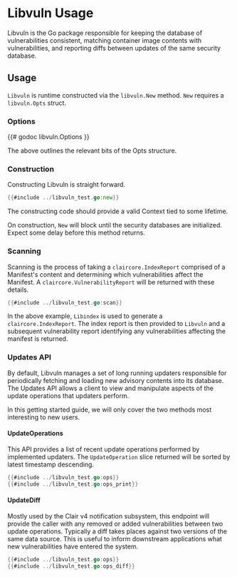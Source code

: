 # Libvuln Usage
Libvuln is the Go package responsible for keeping the database of
vulnerabilities consistent, matching container image contents with
vulnerabilities, and reporting diffs between updates of the same security
database. 

## Usage 
`Libvuln` is runtime constructed via the `libvuln.New` method. `New` requires a
`libvuln.Opts` struct.

### Options
{{# godoc libvuln.Options }}

The above outlines the relevant bits of the Opts structure.

### Construction
Constructing Libvuln is straight forward.

```go
{{#include ../libvuln_test.go:new}}
```

The constructing code should provide a valid Context tied to some lifetime.

On construction, `New` will block until the security databases are initialized.
Expect some delay before this method returns.

### Scanning
Scanning is the process of taking a `claircore.IndexReport` comprised of a
Manifest's content and determining which vulnerabilities affect the Manifest. A
`claircore.VulnerabilityReport` will be returned with these details.

```go
{{#include ../libvuln_test.go:scan}}
```

In the above example, `Libindex` is used to generate a `claircore.IndexReport`.
The index report is then provided to `Libvuln` and a subsequent vulnerability
report identifying any vulnerabilities affecting the manifest is returned.

### Updates API
By default, Libvuln manages a set of long running updaters responsible for
periodically fetching and loading new advisory contents into its database. The
Updates API allows a client to view and manipulate aspects of the update
operations that updaters perform.

In this getting started guide, we will only cover the two methods most
interesting to new users.

#### UpdateOperations
This API provides a list of recent update operations performed by implemented updaters. 
The `UpdateOperation` slice returned will be sorted by latest timestamp descending. 
```go
{{#include ../libvuln_test.go:ops}}
{{#include ../libvuln_test.go:ops_print}}
```

#### UpdateDiff
Mostly used by the Clair v4 notification subsystem, this endpoint will provide the
caller with any removed or added vulnerabilities between two update operations.
Typically a diff takes places against two versions of the same data source. This
is useful to inform downstream applications what new vulnerabilities have
entered the system.

```go
{{#include ../libvuln_test.go:ops}}
{{#include ../libvuln_test.go:ops_diff}}
```

